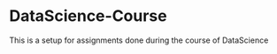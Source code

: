 DataScience-Course
==================

This is a setup for assignments done during the course of DataScience
